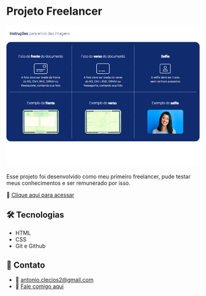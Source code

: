 # Projeto Freelancer

![preview](./.github/preview.png)

Esse projeto foi desenvolvido como meu primeiro freelancer, pude testar meus conhecimentos e ser remunerado por isso.

🔗 [Clique aqui para acessar](https://antonio-clecio.github.io/projeto-img/)

## 🛠️ Tecnologias

- HTML
- CSS
- Git e Github

## 👤 Contato

- 📩 antonio.clecios2@gmail.com
- 📲 [Fale comigo aqui]( https://api.whatsapp.com/send?phone=5561992890048)